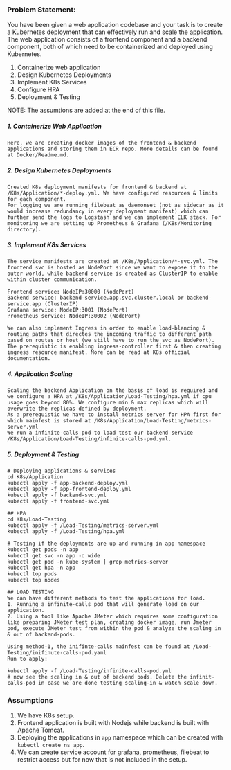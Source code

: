 ### Problem Statement: 
You have been given a web application codebase and your task is to create a Kubernetes deployment
that can effectively run and scale the application. The web application consists of a frontend
component and a backend component, both of which need to be containerized and deployed using
Kubernetes.

1. Containerize web application
2. Design Kubernetes Deployments
3. Implement K8s Services
4. Configure HPA
5. Deployment & Testing

NOTE: The assumtions are added at the end of this file. 

##### 1. Containerize Web Application
```
Here, we are creating docker images of the frontend & backend applications and storing them in ECR repo. More details can be found at Docker/Readme.md.

```
##### 2. Design Kubernetes Deployments
```
Created K8s deployment manifests for frontend & backend at /K8s/Application/*-deploy.yml. We have configured resources & limits for each component. 
For logging we are running filebeat as daemonset (not as sidecar as it would increase redundancy in every deployment manifest) which can further send the logs to Logstash and we can implement ELK stack. For monitoring we are setting up Prometheus & Grafana (/K8s/Monitoring directory).
```

##### 3. Implement K8s Services
```
The service manifests are created at /K8s/Application/*-svc.yml. The frontend svc is hosted as NodePort since we want to expose it to the outer world, while backend service is created as ClusterIP to enable within cluster communication.

Frontend service: NodeIP:30000 (NodePort)
Backend service: backend-service.app.svc.cluster.local or backend-service.app (ClusterIP)
Grafana service: NodeIP:3001 (NodePort)
Prometheus service: NodeIP:30002 (NodePort)

We can also implement Ingress in order to enable load-blancing & routing paths that directes the incoming traffic to different path based on routes or host (we still have to run the svc as NodePort). The prerequistic is enabling ingress-controller first & then creating ingress resource manifest. More can be read at K8s official documentation.
```

##### 4. Application Scaling
```
Scaling the backend Application on the basis of load is required and we configure a HPA at /K8s/Application/Load-Testing/hpa.yml if cpu usage goes beyond 80%. We configure min & max replicas which will overwrite the replicas defined by deployment.
As a prerequistic we have to install metrics server for HPA first for which mainfest is stored at /K8s/Application/Load-Testing/metrics-server.yml
We run a infinite-calls pod to load test our backend service /K8s/Application/Load-Testing/infinite-calls-pod.yml.
```
##### 5. Deployment & Testing

```
# Deploying applications & services
cd K8s/Application
kubectl apply -f app-backend-deploy.yml
kubectl apply -f app-frontend-deploy.yml
kubectl apply -f backend-svc.yml
kubectl apply -f frontend-svc.yml

## HPA
cd K8s/Load-Testing
kubectl apply -f /Load-Testing/metrics-server.yml
kubectl apply -f /Load-Testing/hpa.yml

# Testing if the deployments are up and running in app namespace
kubectl get pods -n app
kubectl get svc -n app -o wide
kubectl get pod -n kube-system | grep metrics-server
kubectl get hpa -n app
kubectl top pods
kubectl top nodes

## LOAD TESTING
We can have different methods to test the applications for load.
1. Running a infinite-calls pod that will generate load on our application. 
2. Using a tool like Apache JMeter which requires some configuration like preparing JMeter test plan, creating docker image, run Jmeter pod, execute JMeter test from within the pod & analyze the scaling in & out of backend-pods.
 
Using method-1, the inifinte-calls mainfest can be found at /Load-Testing/inifinute-calls-pod.yaml
Run to apply:

kubectl apply -f /Load-Testing/infinite-calls-pod.yml
# now see the scaling in & out of backend pods. Delete the infinit-calls-pod in case we are done testing scaling-in & watch scale down.
```


### Assumptions
1. We have K8s setup. 
2. Frontend application is built with Nodejs while backend is built with Apache Tomcat.
3. Deploying the applications in `app` namespace which can be created with `kubectl create ns app`.
4. We can create service account for grafana, prometheus, filebeat to restrict access but for now that is not included in the setup.